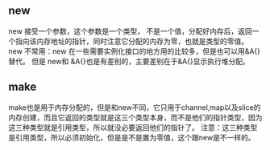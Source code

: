 ## new
new 接受一个参数，这个参数是一个类型， 不是一个值，分配好内存后，返回一个指向该内存地址的指针，同时注意它分配的内存为零，也就是类型的零值。
new 不常用：new 在一些需要实例化接口的地方用的比较多，但是也可以用&A{}替代。
但是 new和 &A{}也是有差别的，主要差别在于&A{}显示执行堆分配。

## make 
make也是用于内存分配的，但是和new不同，它只用于channel,map以及slice的内存创建，而且它返回的类型就是这三个类型本身，而不是他们的指针类型，因为这三种类型就是引用类型，所以就没必要返回他们的指针了。
注意：这三种类型是引用类型，所以必须初始化，但是是不是置为零值，这个跟new是不一样的。

